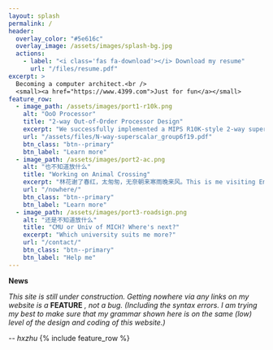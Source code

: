 ```yaml
---
layout: splash
permalink: /
header:
  overlay_color: "#5e616c"
  overlay_image: /assets/images/splash-bg.jpg
  actions:
    - label: "<i class='fas fa-download'></i> Download my resume"
      url: "/files/resume.pdf"
excerpt: >
  Becoming a computer architect.<br />
  <small><a href="https://www.4399.com">Just for fun</a></small>
feature_row:
  - image_path: /assets/images/port1-r10k.png
    alt: "OoO Processor"
    title: "2-way Out-of-Order Processor Design"
    excerpt: "We successfully implemented a MIPS R10K-style 2-way superscalar out-of-order processor with a ​clock period of 10.5 ns and an average ​CPI of 1.76​"
    url: "/assets/files/N-way-superscalar_group6f19.pdf"
    btn_class: "btn--primary"
    btn_label: "Learn more"
  - image_path: /assets/images/port2-ac.png
    alt: "也不知道放什么"
    title: "Working on Animal Crossing"
    excerpt: "林花谢了春红，太匆匆，无奈朝来寒雨晚来风。This is me visiting Enhao's island, who is a talented friend of mine."
    url: "/nowhere/"
    btn_class: "btn--primary"
    btn_label: "Learn more"
  - image_path: /assets/images/port3-roadsign.png
    alt: "还是不知道放什么"
    title: "CMU or Univ of MICH? Where's next?"
    excerpt: "Which university suits me more?"
    url: "/contact/"
    btn_class: "btn--primary"
    btn_label: "Help me"      
---
```

**News**

*This site is still under construction. Getting nowhere via any links on my website is a* **FEATURE**  *, not a bug. (Including the syntax errors. I am trying my best to make sure that my grammar shown here is on the same (low) level of the design and coding of this website.)* 

*-- hxzhu*
{% include feature_row %}